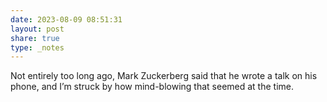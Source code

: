 ```yaml
---
date: 2023-08-09 08:51:31
layout: post
share: true
type: _notes
---
```

Not entirely too long ago, Mark Zuckerberg said that he wrote a talk on his phone, and I’m struck by how mind-blowing that seemed at the time. 
